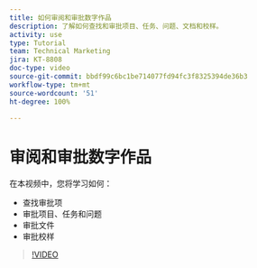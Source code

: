 ```yaml
---
title: 如何审阅和审批数字作品
description: 了解如何查找和审批项目、任务、问题、文档和校样。
activity: use
type: Tutorial
team: Technical Marketing
jira: KT-8808
doc-type: video
source-git-commit: bbdf99c6bc1be714077fd94fc3f8325394de36b3
workflow-type: tm+mt
source-wordcount: '51'
ht-degree: 100%

---
```


# 审阅和审批数字作品

在本视频中，您将学习如何：

* 查找审批项
* 审批项目、任务和问题
* 审批文件
* 审批校样

>[!VIDEO](https://video.tv.adobe.com/v/3444956/?quality=12&learn=on&enablevpops=1&captions=chi_hans)

<!--
learn more URLS
Approving work
Home area for Reviewers
Guides
Home overview for Reviewers
Issue page overview
-->